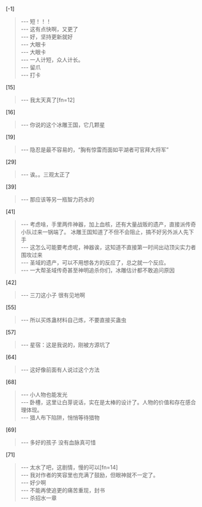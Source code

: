 
[-1] 
>--- 短！！！<br>
>--- 这有点快啊，又更了<br>
>--- 好，坚持更新就好<br>
>--- 大眼卡<br>
>--- 大眼卡<br>
>--- 一人计短，众人计长。<br>
>--- 留爪<br>
>--- 打卡<br>

[15] 
>--- 我太天真了[fn=12]<br>

[16] 
>--- 你说的这个冰雕王国，它几颗星<br>

[19] 
>--- 隐忍是最不容易的，“胸有惊雷而面如平湖者可官拜大将军”<br>

[29] 
>--- 诶。。三观太正了<br>

[39] 
>--- 那应该等另一瓶智力药水的<br>

[41] 
>--- 考虑啥，手里两件神器，加上血核，还有大量战贩的遗产，直接派传奇小队过来一锅端了。
冰雕王国知道了不但不会阻止，搞不好另外派人先下手<br>
>--- 这怎么可能要考虑呢，神器诶，这知道不直接第一时间出动顶尖实力者围攻过来<br>
>--- 圣域的遗产，可以不用想各方的反应了，总之就一个反应。<br>
>--- 一大帮圣域传奇甚至神明追杀你们，冰雕估计都不敢追问原因<br>

[42] 
>--- 三刀这小子  很有见地啊<br>

[55] 
>--- 所以买炼蛊材料自己炼，不要直接买蛊虫<br>

[57] 
>--- 星宿：这是我说的，刚被方源坑了<br>

[64] 
>--- 这好像前面有人说过这个方法<br>

[68] 
>--- 小人物也能发光<br>
>--- 卧槽，这里让白芽说话，实在是太棒的设计了。人物的价值和存在感合理体现。<br>
>--- 猎人布下陷阱，悄悄等待猎物<br>

[69] 
>--- 多好的孩子
没有血脉真可惜<br>

[71] 
>--- 太水了吧，这剧情，慢的可以[fn=14]<br>
>--- 我对作者的笑容里也充满了鼓励，但眼神就不一定了。<br>
>--- 好少啊<br>
>--- 不能再使追更的痛苦重现，封书<br>
>--- 杀招水一章<br>
